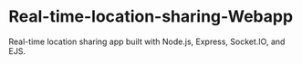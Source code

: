 # Real-time-location-sharing-Webapp
Real-time location sharing app built with Node.js, Express, Socket.IO, and EJS.
